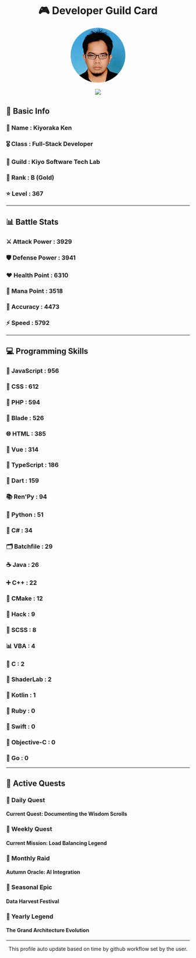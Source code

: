 <div align="center">

# 🎮 Developer Guild Card

<!-- Replace with your profile image -->
<img src="./assets/profile.png" width="150" height="150" style="border-radius: 50%"/>

![](https://komarev.com/ghpvc/?username=Kiyoraka&style=flat)
</div>

##  📌 Basic Info
### 👤 Name : Kiyoraka Ken
### 🎖️ Class : Full-Stack Developer
### 🎪 Guild : Kiyo Software Tech Lab 
### 🥇 Rank : B (Gold)
### ⭐ Level : 367

---
## 📊 Battle Stats

### ⚔️ Attack Power  : 3929 
### 🛡️ Defense Power : 3941 
### ❤️ Health Point  : 6310 
### 🔮 Mana Point    : 3518 
### 🎯 Accuracy      : 4473 
### ⚡ Speed         : 5792

---
## 💻 Programming Skills

### 📜 JavaScript : 956
### 🎨 CSS : 612
### 🐘 PHP : 594
### 🧷 Blade : 526
### 🌐 HTML : 385
### 💚 Vue : 314
### 🔷 TypeScript : 186
### 🎯 Dart : 159
### 📚 Ren'Py : 94
### 🐍 Python : 51
### 🎯 C# : 34
### 🗂️ Batchfile : 29
### ☕ Java : 26
### ➕ C++ : 22
### 🧱 CMake : 12
### 🧬 Hack : 9
### 🎨 SCSS : 8
### 📊 VBA : 4
### 🎯 C : 2
### 📄 ShaderLab : 2
### 🔰 Kotlin : 1
### 💎 Ruby : 0
### 📱 Swift : 0
### 🍎 Objective-C : 0
### 🐹 Go : 0

---
## 📜 Active Quests

### 🌅 Daily Quest

#### Current Quest: Documenting the Wisdom Scrolls

### 📅 Weekly Quest
#### Current Mission: Load Balancing Legend

### 🌙 Monthly Raid
#### Autumn Oracle: AI Integration

### 🌠 Seasonal Epic
#### Data Harvest Festival

### 👑 Yearly Legend
#### The Grand Architecture Evolution

---
<div align="center">
  This profile auto update based on time by github workflow set by the user.
</div>